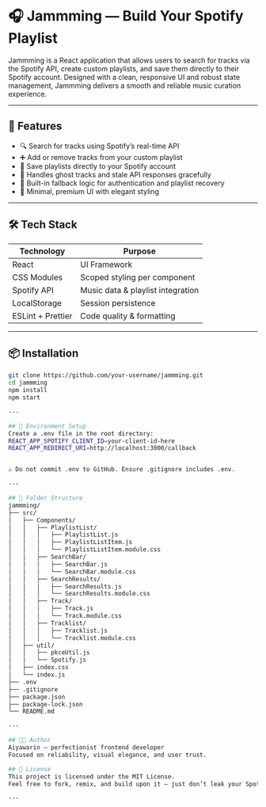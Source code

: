# 🎧 Jammming — Build Your Spotify Playlist

Jammming is a React application that allows users to search for tracks via the Spotify API, create custom playlists, and save them directly to their Spotify account. Designed with a clean, responsive UI and robust state management, Jammming delivers a smooth and reliable music curation experience.

---

## 🚀 Features

- 🔍 Search for tracks using Spotify’s real-time API
- ➕ Add or remove tracks from your custom playlist
- 💾 Save playlists directly to your Spotify account
- 🧠 Handles ghost tracks and stale API responses gracefully
- 🧪 Built-in fallback logic for authentication and playlist recovery
- 🎨 Minimal, premium UI with elegant styling

---

## 🛠️ Tech Stack

| Technology     | Purpose                            |
|----------------|------------------------------------|
| React          | UI Framework                       |
| CSS Modules    | Scoped styling per component       |
| Spotify API    | Music data & playlist integration  |
| LocalStorage   | Session persistence                |
| ESLint + Prettier | Code quality & formatting       |

---

## 📦 Installation

```bash
git clone https://github.com/your-username/jammming.git
cd jammming
npm install
npm start

---

## 🔐 Environment Setup
Create a .env file in the root directory:
REACT_APP_SPOTIFY_CLIENT_ID=your-client-id-here
REACT_APP_REDIRECT_URI=http://localhost:3000/callback


⚠️ Do not commit .env to GitHub. Ensure .gitignore includes .env.

---

## 📁 Folder Structure
jammming/
├── src/
│   ├── Components/
│   │   ├── PlaylistList/
│   │   │   ├── PlaylistList.js
│   │   │   ├── PlaylistListItem.js
│   │   │   └── PlaylistListItem.module.css
│   │   ├── SearchBar/
│   │   │   ├── SearchBar.js
│   │   │   └── SearchBar.module.css
│   │   ├── SearchResults/
│   │   │   ├── SearchResults.js
│   │   │   └── SearchResults.module.css
│   │   ├── Track/
│   │   │   ├── Track.js
│   │   │   └── Track.module.css
│   │   ├── Tracklist/
│   │   │   ├── Tracklist.js
│   │   │   └── Tracklist.module.css
│   ├── util/
│   │   ├── pkceUtil.js
│   │   └── Spotify.js
│   ├── index.css
│   └── index.js
├── .env
├── .gitignore
├── package.json
├── package-lock.json
└── README.md

---

## 🧑‍💻 Author
Aiyawarin — perfectionist frontend developer
Focused on reliability, visual elegance, and user trust.

## 📄 License
This project is licensed under the MIT License.
Feel free to fork, remix, and build upon it — just don’t leak your Spotify credentials 😉

---
